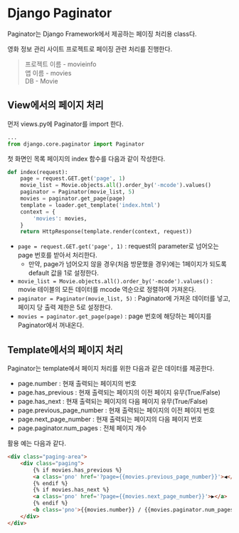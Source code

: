 # Django Paginator
Paginator는 Django Framework에서 제공하는 페이징 처리용 class다.

영화 정보 관리 사이트 프로젝트로 페이징 관련 처리를 진행한다.
> 프로젝트 이름 - movieinfo<br>
앱 이름 - movies<br>
DB - Movie

## View에서의 페이지 처리
먼저 views.py에 Paginator를 import 한다.
```python
...
from django.core.paginator import Paginator
```

첫 화면인 목록 페이지의 index 함수를 다음과 같이 작성한다.
```python
def index(request):
    page = request.GET.get('page', 1)
    movie_list = Movie.objects.all().order_by('-mcode').values()
    paginator = Paginator(movie_list, 5)
    movies = paginator.get_page(page)
    template = loader.get_template('index.html')
    context = {
        'movies': movies,
    }
    return HttpResponse(template.render(context, request))
```

- ``page = request.GET.get('page', 1)`` : request의 parameter로 넘어오는 page 번호를 받아서 처리한다.
    - 만약, page가 넘어오지 않을 경우(처음 방문했을 경우)에는 1페이지가 되도록 default 값을 1로 설정한다.
- ``movie_list = Movie.objects.all().order_by('-mcode').values()`` : movie 테이블의 모든 데이터를 mcode 역순으로 정렬하여 가져온다.
- ``paginator = Paginator(movie_list, 5)`` : Paginator에 가져온 데이터를 넣고, 페이지 당 출력 제한은 5로 설정한다.
- ``movies = paginator.get_page(page)`` : page 번호에 해당하는 페이지를 Paginator에서 꺼내온다.

## Template에서의 페이지 처리
Paginator는 template에서 페이지 처리를 위한 다음과 같은 데이터를 제공한다.
- page.number : 현재 출력되는 페이지의 번호
- page.has_previous : 현재 출력되는 페이지의 이전 페이지 유무(True/False)
- page.has_next : 현재 출력되는 페이지의 다음 페이지 유무(True/False)
- page.previous_page_number : 현재 출력되는 페이지의 이전 페이지 번호
- page.next_page_number : 현재 출력되는 페이지의 다음 페이지 번호
- page.paginator.num_pages : 전체 페이지 개수

활용 예는 다음과 같다.
```html
<div class="paging-area">
    <div class="paging">
        {% if movies.has_previous %}
        <a class='pno' href='?page={{movies.previous_page_number}}'>◀</a>
        {% endif %}
        {% if movies.has_next %}
        <a class='pno' href='?page={{movies.next_page_number}}'>▶</a>
        {% endif %}
        <b class='pno'>{{movies.number}} / {{movies.paginator.num_pages}}</b>
    </div>
</div>
```
